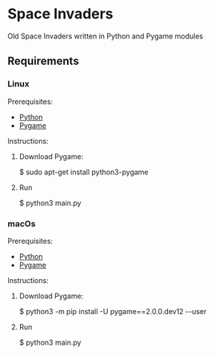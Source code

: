# Space Invaders

Old Space Invaders written in Python and Pygame modules

## Requirements

### Linux

Prerequisites:

* [Python][Python-download]
* [Pygame][Pygame-download-linux]

Instructions:

1. Download Pygame:

    $ sudo apt-get install python3-pygame

1. Run

    $ python3 main.py

### macOs

Prerequisites:

* [Python][Python-download]
* [Pygame][Pygame-download-macOs]

Instructions:

1. Download Pygame:

    $ python3 -m pip install -U pygame==2.0.0.dev12 --user

1. Run

    $ python3 main.py

[Pygame-download-linux]: https://www.pygame.org/wiki/GettingStarted#Unix%20Binary%20Packages
[Pygame-download-macOs]: https://www.pygame.org/wiki/GettingStarted#Mac%20installation
[Python-download]: https://www.python.org/downloads/
